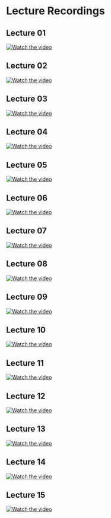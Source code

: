 # Lecture Recordings

## Lecture 01
[![Watch the video](https://img.youtube.com/vi/FgzM3zpZ55o/0.jpg)](https://www.youtube.com/watch?v=FgzM3zpZ55o)

## Lecture 02
[![Watch the video](https://img.youtube.com/vi/E3f2Camj0Is/0.jpg)](https://www.youtube.com/watch?v=E3f2Camj0Is)

## Lecture 03
[![Watch the video](https://img.youtube.com/vi/dRIhrn8cc9w/0.jpg)](https://www.youtube.com/watch?v=dRIhrn8cc9w)

## Lecture 04
[![Watch the video](https://img.youtube.com/vi/j080VBVGkfQ/0.jpg)](https://www.youtube.com/watch?v=j080VBVGkfQ)

## Lecture 05
[![Watch the video](https://img.youtube.com/vi/buptHUzDKcE/0.jpg)](https://www.youtube.com/watch?v=buptHUzDKcE)

## Lecture 06
[![Watch the video](https://img.youtube.com/vi/gOV8-bC1_KU/0.jpg)](https://www.youtube.com/watch?v=gOV8-bC1_KU)

## Lecture 07
[![Watch the video](https://img.youtube.com/vi/V7CY68zH6ps/0.jpg)](https://www.youtube.com/watch?v=V7CY68zH6ps)

## Lecture 08
[![Watch the video](https://img.youtube.com/vi/8LEuyYXGQjU/0.jpg)](https://www.youtube.com/watch?v=8LEuyYXGQjU)

## Lecture 09
[![Watch the video](https://img.youtube.com/vi/E-_ecpD5PkE/0.jpg)](https://www.youtube.com/watch?v=E-_ecpD5PkE)

## Lecture 10
[![Watch the video](https://img.youtube.com/vi/o_i5F1zGPLs/0.jpg)](https://www.youtube.com/watch?v=o_i5F1zGPLs)

## Lecture 11
[![Watch the video](https://img.youtube.com/vi/RN8qpSs8ozY/0.jpg)](https://www.youtube.com/watch?v=RN8qpSs8ozY)

## Lecture 12
[![Watch the video](https://img.youtube.com/vi/jJ7JbQBTChM/0.jpg)](https://www.youtube.com/watch?v=jJ7JbQBTChM)

## Lecture 13
[![Watch the video](https://img.youtube.com/vi/Hg_uyWezMM0/0.jpg)](https://www.youtube.com/watch?v=Hg_uyWezMM0)

## Lecture 14
[![Watch the video](https://img.youtube.com/vi/zPU1SRHuAW8/0.jpg)](https://www.youtube.com/watch?v=zPU1SRHuAW8)

## Lecture 15
[![Watch the video](https://img.youtube.com/vi/vDF1BYWhqL8/0.jpg)](https://www.youtube.com/watch?v=vDF1BYWhqL8)
